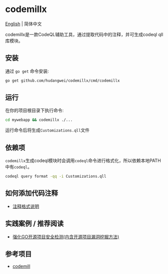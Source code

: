 codemillx
===

[English](README-EN.md) | 简体中文

codemillx是一款CodeQL辅助工具，通过提取代码中的注释，并可生成codeql qll库模块。

## 安装

通过 `go get` 命令安装:

```bash
go get github.com/hudangwei/codemillx/cmd/codemillx
```

## 运行

在你的项目根目录下执行命令:

```bash
cd mywebapp && codemillx ./...
```

运行命令后将生成`Customizations.qll`文件

## 依赖项

`codemillx`生成codeql模块时会调用`codeql`命令进行格式化，所以依赖本地PATH中有`codeql`。

```sh
codeql query format -qq -i Customizations.qll
```

## 如何添加代码注释

* [注释格式说明](docs/comment-zh_CN.md)

## 实践案例 / 推荐阅读

* [强化GO开源项目安全检测(内含开源项目漏洞挖掘方法)](docs/codeql-action-zh_CN.md)

## 参考项目

* [codemill](https://github.com/gagliardetto/codemill)
